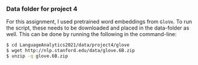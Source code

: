 ### Data folder for project 4

For this assignment, I used pretrained word embeddings from ```GloVe```. To run the script, these needs to be downloaded and placed in the data-folder as well. This can be done by running the following in the command-line:
```bash
$ cd LanguageAnalytics2021/data/project4/glove
$ wget http://nlp.stanford.edu/data/glove.6B.zip
$ unzip -q glove.6B.zip
```